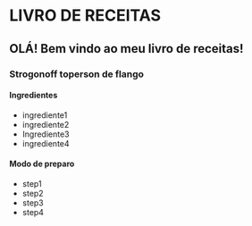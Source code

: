 # LIVRO DE RECEITAS
## OLÁ! Bem vindo ao meu livro de receitas!
### Strogonoff toperson de flango

#### Ingredientes

- ingrediente1
- ingrediente2
- Ingrediente3
- ingrediente4

#### Modo de preparo

- step1
- step2
- step3
- step4
